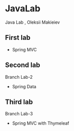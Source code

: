 # JavaLab
Java Lab , Oleksii Makieiev
## First lab
- Spring MVC
## Second lab
Branch Lab-2
- Spring Data
## Third lab
Branch Lab-3
- Spring MVC with Thymeleaf
